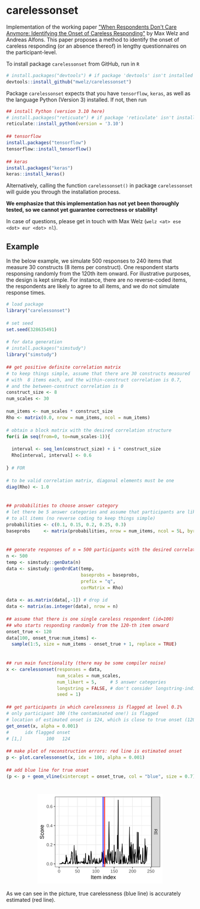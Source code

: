 # carelessonset 

Implementation of the working paper ["When Respondents Don't Care Anymore: Identifying the Onset of Careless Responding"](https://arxiv.org/abs/2303.07167) by Max Welz and Andreas Alfons. This paper proposes a method to identify the onset of careless responding (or an absence thereof) in lengthy questionnaires on the participant-level.

To install package `carelessonset` from GitHub, run in `R`
```R
# install.packages("devtools") # if package 'devtools' isn't installed
devtools::install_github("mwelz/carelessonset")
```

Package `carelessonset` expects that you have `tensorflow`, `keras`, as well as the language Python (Version 3) installed. If not, then run
```R
## install Python (version 3.10 here)
# install.packages("reticuate") # if package 'reticulate' isn't installed
reticulate::install_python(version = '3.10')

## tensorflow
install.packages("tensorflow")
tensorflow::install_tensorflow()

## keras
install.packages("keras")
keras::install_keras()
```
Alternatively, calling the function `carelessonset()` in package `carelessonset` will guide you through the installation process.

**We emphasize that this implementation has not yet been thoroughly tested, so we cannot yet guarantee correctness or stability!**


In case of questions, please get in touch with Max Welz (`welz <at> ese <dot> eur <dot> nl`).


## Example
In the below example, we simulate 500 responses to 240 items that measure 30 constructs (8 items per construct). One respondent starts responsing randomly from the 120th item onward. For illustrative purposes, the design is kept simple. For instance, there are no reverse-coded items, the respondents are likely to agree to all items, and we do not simulate response times.

```R
# load package
library("carelessonset")

# set seed
set.seed(328635491)

# for data generation
# install.packages("simstudy")
library("simstudy")

## get positive definite correlation matrix
# to keep things simple, assume that there are 30 constructs measured
# with  8 items each, and the within-construct correlation is 0.7,
# and the between-construct correlation is 0
construct_size <- 8
num_scales <- 30

num_items <- num_scales * construct_size
Rho <- matrix(0.0, nrow = num_items, ncol = num_items)

# obtain a block matrix with the desired correlation structure
for(i in seq(from=0, to=num_scales-1)){
  
  interval <- seq_len(construct_size) + i * construct_size
  Rho[interval, interval] <- 0.6
  
} # FOR

# to be valid correlation matrix, diagonal elements must be one
diag(Rho) <- 1.0 


## probabilities to choose answer category
# let there be 5 answer categories and assume that participants are likely to agree
# to all items (no reverse coding to keep things simple)
probabilities <- c(0.1, 0.15, 0.2, 0.25, 0.3)
baseprobs     <- matrix(probabilities, nrow = num_items, ncol = 5L, byrow = TRUE)


## generate responses of n = 500 participants with the desired correlation structure
n <- 500
temp <- simstudy::genData(n)
data <- simstudy::genOrdCat(temp,
                            baseprobs = baseprobs,
                            prefix = "q",
                            corMatrix = Rho)

data <- as.matrix(data[,-1]) # drop id
data <- matrix(as.integer(data), nrow = n)

## assume that there is one single careless respondent (id=100)
## who starts responding randomly from the 120-th item onward
onset_true <- 120
data[100, onset_true:num_items] <-
  sample(1:5, size = num_items - onset_true + 1, replace = TRUE)


## run main functionality (there may be some compiler noise)
x <- carelessonset(responses = data, 
                   num_scales = num_scales, 
                   num_likert = 5,     # 5 answer categories
                   longstring = FALSE, # don't consider longstring-indices here
                   seed = 1) 

## get participants in which carelessness is flagged at level 0.1%
# only participant 100 (the contaminated one!) is flagged
# location of estimated onset is 124, which is close to true onset (120)
get_onset(x, alpha = 0.001)
#      idx flagged onset
# [1,]         100   124

## make plot of reconstruction errors: red line is estimated onset
p <- plot.carelessonset(x, idx = 100, alpha = 0.001)

## add blue line for true onset
(p <- p + geom_vline(xintercept = onset_true, col = "blue", size = 0.7))

```

# <img src="./inst/doc/example.svg" width="67%" style="display: block; margin: auto;" />

As we can see in the picture, true carelessness (blue line) is accurately estimated (red line).

